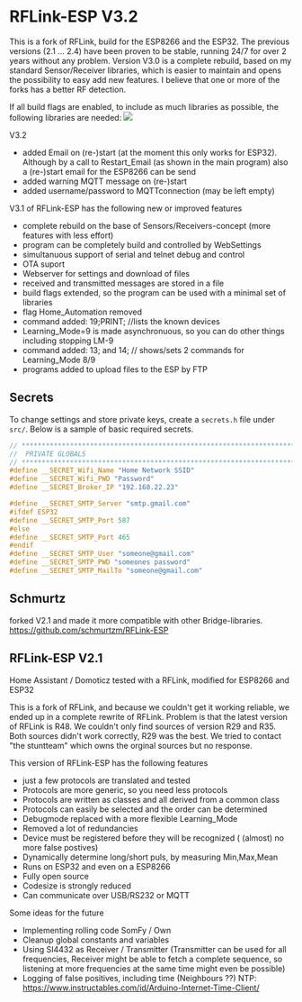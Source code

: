 # RFLink-ESP V3.2

This is a fork of RFLink, build for the ESP8266 and the ESP32.
The previous versions (2.1 ... 2.4) have been proven to be stable, running 24/7 for over 2 years without any problem.
Version V3.0 is a complete rebuild, based on my standard Sensor/Receiver libraries, which is easier to maintain and opens the possibility to easy add new features.
I believe that one or more of the forks has a better RF detection.

If all build flags are enabled, to include as much libraries as possible, the following libraries are needed:
<img src="docs/RFLink_libs.png">

V3.2

- added Email on (re-)start (at the moment this only works for ESP32). Although by a call to Restart_Email (as shown in the main program) also a (re-)start email for the ESP8266 can be send
- added warning MQTT message on (re-)start
- added username/password to MQTTconnection (may be left empty)

V3.1 of RFLink-ESP has the following new or improved features

- complete rebuild on the base of Sensors/Receivers-concept (more features with less effort)
- program can be completely build and controlled by WebSettings
- simultanuous support of serial and telnet debug and control
- OTA suport
- Webserver for settings and download of files
- received and transmitted messages are stored in a file
- build flags extended, so the program can be used with a minimal set of libraries
- flag Home_Automation removed
- command added: 19;PRINT; //lists the known devices
- Learning_Mode=9 is made asynchronuous, so you can do other things including stopping LM-9
- command added: 13; and 14; // shows/sets 2 commands for Learning_Mode 8/9
- programs added to upload files to the ESP by FTP

## Secrets

To change settings and store private keys, create a `secrets.h` file under `src/`. Below is a sample of basic required secrets.

```cpp
// ***********************************************************************
//  PRIVATE GLOBALS
// ***********************************************************************
#define __SECRET_Wifi_Name "Home Network SSID"
#define __SECRET_Wifi_PWD "Password"
#define __SECRET_Broker_IP "192.168.22.23"

#define __SECRET_SMTP_Server "smtp.gmail.com"
#ifdef ESP32
#define __SECRET_SMTP_Port 587
#else
#define __SECRET_SMTP_Port 465
#endif
#define __SECRET_SMTP_User "someone@gmail.com"
#define __SECRET_SMTP_PWD "someones password"
#define __SECRET_SMTP_MailTo "someone@gmail.com"
```

## Schmurtz

forked V2.1 and made it more compatible with other Bridge-libraries. https://github.com/schmurtzm/RFLink-ESP

## RFLink-ESP V2.1

Home Assistant / Domoticz tested with a RFLink, modified for ESP8266 and ESP32

This is a fork of RFLink, and because we couldn't get it working reliable, we ended up in a complete rewrite of RFLink.
Problem is that the latest version of RFLink is R48. We couldn't only find sources of version R29 and R35. Both sources didn't work correctly, R29 was the best. We tried to contact "the stuntteam" which owns the orginal sources but no response.

This version of RFLink-ESP has the following features

- just a few protocols are translated and tested
- Protocols are more generic, so you need less protocols
- Protocols are written as classes and all derived from a common class
- Protocols can easily be selected and the order can be determined
- Debugmode replaced with a more flexible Learning_Mode
- Removed a lot of redundancies
- Device must be registered before they will be recognized ( (almost) no more false postives)
- Dynamically determine long/short puls, by measuring Min,Max,Mean
- Runs on ESP32 and even on a ESP8266
- Fully open source
- Codesize is strongly reduced
- Can communicate over USB/RS232 or MQTT

Some ideas for the future

- Implementing rolling code SomFy / Own
- Cleanup global constants and variables
- Using SI4432 as Receiver / Transmitter (Transmitter can be used for all frequencies, Receiver might be able to fetch a complete sequence, so listening at more frequencies at the same time might even be possible)
- Logging of false positives, including time (Neighbours ??) NTP: https://www.instructables.com/id/Arduino-Internet-Time-Client/
